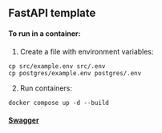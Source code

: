 ## FastAPI template

#### To run in a container:

1. Create a file with environment variables:

```shell
cp src/example.env src/.env
cp postgres/example.env postgres/.env
```

2. Run containers:

```shell
docker compose up -d --build
```

#### [Swagger](http://localhost:8000/docs)
